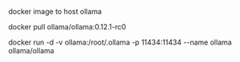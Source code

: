 docker image to host ollama

docker pull ollama/ollama:0.12.1-rc0

docker run -d -v ollama:/root/.ollama -p 11434:11434 --name ollama ollama/ollama

